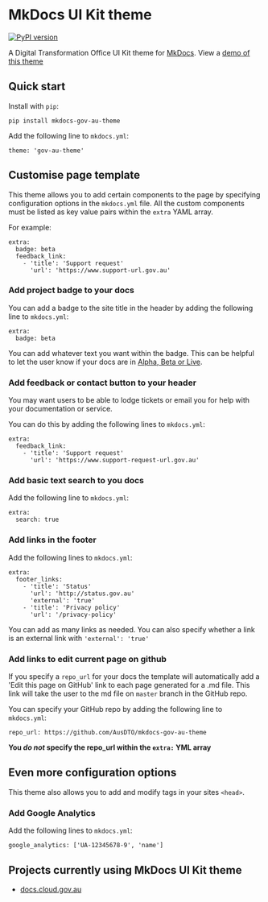 # MkDocs UI Kit theme

[![PyPI version](https://badge.fury.io/py/mkdocs-gov-au-theme.svg)](https://badge.fury.io/py/mkdocs-gov-au-theme)

A Digital Transformation Office UI Kit theme for [MkDocs](http://www.mkdocs.org/). View a [demo of this theme](http://docs.cloud.gov.au/)

## Quick start

Install with `pip`:

```
pip install mkdocs-gov-au-theme
```

Add the following line to `mkdocs.yml`:

```
theme: 'gov-au-theme'
```

## Customise page template

This theme allows you to add certain components to the page by specifying configuration options in the `mkdocs.yml` file. All the custom components must be listed as key value pairs within the `extra` YAML array.

For example:

```
extra:
  badge: beta
  feedback_link:
    - 'title': 'Support request'
      'url': 'https://www.support-url.gov.au'
```

### Add project badge to your docs

You can add a badge to the site title in the header by adding the following
line to `mkdocs.yml`:

```
extra:
  badge: beta
```

You can add whatever text you want within the badge. This can be helpful to let the user know if your docs are in [Alpha, Beta or Live](https://www.dto.gov.au/standard/service-design-and-delivery-process/).

### Add feedback or contact button to your header

You may want users to be able to lodge tickets or email you for help with your documentation or service.

You can do this by adding the following lines to `mkdocs.yml`:

```
extra:
  feedback_link:
    - 'title': 'Support request'
      'url': 'https://www.support-request-url.gov.au'
```

### Add basic text search to you docs

Add the following line to `mkdocs.yml`:

```
extra:
  search: true
```

### Add links in the footer

Add the following lines to `mkdocs.yml`:

```
extra:
  footer_links:
    - 'title': 'Status'
      'url': 'http://status.gov.au'
      'external': 'true'
    - 'title': 'Privacy policy'
      'url': '/privacy-policy'
```

You can add as many links as needed. You can also specify whether a link is an external link with `'external': 'true'`

### Add links to edit current page on github

If you specify a `repo_url` for your docs the template will automatically add a
'Edit this page on GitHub' link to each page generated for a .md file. This link will take the
user to the md file on `master` branch in the GitHub repo.

You can specify your GitHub repo by adding the following line to `mkdocs.yml`:

```
repo_url: https://github.com/AusDTO/mkdocs-gov-au-theme
```

**You *do not* specify the repo_url within the `extra:` YML array**

## Even more configuration options

This theme also allows you to add and modify tags in your sites `<head>`.

### Add Google Analytics

Add the following lines to `mkdocs.yml`:

```
google_analytics: ['UA-12345678-9', 'name']
```

## Projects currently using MkDocs UI Kit theme

- [docs.cloud.gov.au](https://github.com/AusDTO/cga_docs)

